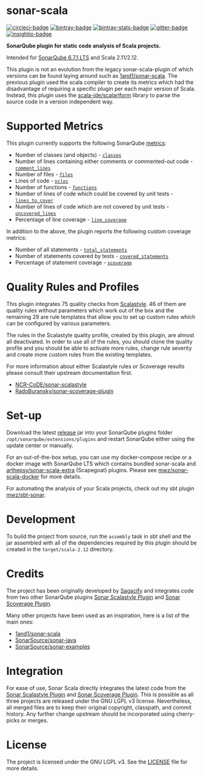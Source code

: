 sonar-scala
===
[![circleci-badge][]][circleci]
[![bintray-badge][]][bintray]
[![bintray-stats-badge][]][bintray-stats]
[![gitter-badge][]][gitter]
[![insightio-badge][]][insightio]

[circleci-badge]: https://img.shields.io/circleci/project/github/mwz/sonar-scala/master.svg?label=Build
[circleci]: https://circleci.com/gh/mwz/sonar-scala
[bintray-badge]: https://api.bintray.com/packages/mwz/maven/sonar-scala/images/download.svg
[bintray]: https://bintray.com/mwz/maven/sonar-scala/_latestVersion
[bintray-stats-badge]: https://img.shields.io/badge/dynamic/json.svg?uri=https://bintray.com/statistics/packageStatistics?pkgPath=/mwz/maven/sonar-scala&query=$.totalDownloads&label=Downloads+(last+30+days)&colorB=green
[bintray-stats]: https://bintray.com/mwz/maven/sonar-scala#statistics
[gitter-badge]: https://img.shields.io/gitter/room/sonar-scala/sonar-scala.svg?colorB=46BC99&label=Chat
[gitter]: https://gitter.im/sonar-scala/sonar-scala
[insightio-badge]: https://img.shields.io/badge/Insight.io-Ready-brightgreen.svg
[insightio]: https://insight.io/github.com/mwz/sonar-scala


**SonarQube plugin for static code analysis of Scala projects.**

Intended for [SonarQube 6.7.1 LTS](https://www.sonarqube.org/downloads) and Scala 2.11/2.12.

This plugin is not an evolution from the legacy sonar-scala-plugin of which versions can be found laying around such as [1and1/sonar-scala](https://github.com/1and1/sonar-scala).
The previous plugin used the scala compiler to create its metrics which had the disadvantage of requiring a specific plugin per each major version of Scala.
Instead, this plugin uses the [scala-ide/scalariform](https://github.com/scala-ide/scalariform) library to parse the source code in a version independent way.


# Supported Metrics
This plugin currently supports the following SonarQube [metrics](https://docs.sonarqube.org/display/SONAR/Metric+Definitions):
- Number of classes (and objects) - [`classes`](https://docs.sonarqube.org/display/SONAR/Metric+Definitions#MetricDefinitions-Size)
- Number of lines containing either comments or commented-out code - [`comment_lines`](https://docs.sonarqube.org/display/SONAR/Metric+Definitions#MetricDefinitions-Size)
- Number of files - [`files`](https://docs.sonarqube.org/display/SONAR/Metric+Definitions#MetricDefinitions-Size)
- Lines of code - [`ncloc`](https://docs.sonarqube.org/display/SONAR/Metric+Definitions#MetricDefinitions-Size)
- Number of functions - [`functions`](https://docs.sonarqube.org/display/SONAR/Metric+Definitions#MetricDefinitions-Size)
- Number of lines of code which could be covered by unit tests - [`lines_to_cover`](https://docs.sonarqube.org/display/SONAR/Metric+Definitions#MetricDefinitions-Tests)
- 	Number of lines of code which are not covered by unit tests - [`uncovered_lines`](https://docs.sonarqube.org/display/SONAR/Metric+Definitions#MetricDefinitions-Tests)
- Percentage of line coverage - [`line_coverage`](https://docs.sonarqube.org/display/SONAR/Metric+Definitions#MetricDefinitions-Tests)

In addition to the above, the plugin reports the following custom coverage metrics:
 - Number of all statements - [`total_statements`](https://github.com/mwz/sonar-scala/blob/5148c92cabd5386f9eb160ee20f4b8eae74b0023/src/main/scala/com/buransky/plugins/scoverage/measure/ScalaMetrics.scala#L59)
 - Number of statements covered by tests - [`covered_statements`](https://github.com/mwz/sonar-scala/blob/5148c92cabd5386f9eb160ee20f4b8eae74b0023/src/main/scala/com/buransky/plugins/scoverage/measure/ScalaMetrics.scala#L51)
 - Percentage of statement coverage - [`scoverage`](https://github.com/mwz/sonar-scala/blob/5148c92cabd5386f9eb160ee20f4b8eae74b0023/src/main/scala/com/buransky/plugins/scoverage/measure/ScalaMetrics.scala#L41)


# Quality Rules and Profiles
This plugin integrates 75 quality checks from [Scalastyle](http://www.scalastyle.org/rules-1.0.0.html). 46 of them are quality rules without parameters which work out of the box and the remaining 29 are rule templates that allow you to set up custom rules which can be configured by various parameters.

The rules in the Scalastyle quality profile, created by this plugin, are almost all deactivated. In order to use all of the rules, you should clone the quality profile and you should be able to activate more rules, change rule severity and create more custom rules from the existing templates.

For more information about either Scalastyle rules or Scoverage results please consult their upstream documentation first.

- [NCR-CoDE/sonar-scalastyle](https://github.com/NCR-CoDE/sonar-scalastyle)
- [RadoBuransky/sonar-scoverage-plugin](https://github.com/RadoBuransky/sonar-scoverage-plugin)


# Set-up
Download the latest [release](https://github.com/mwz/sbt-sonar/releases) jar into your SonarQube plugins folder `/opt/sonarqube/extensions/plugins` and restart SonarQube either using the update center or manually.

For an out-of-the-box setup, you can use my docker-compose recipe or a docker image with SonarQube LTS which contains bundled sonar-scala and [arthepsy/sonar-scala-extra](https://github.com/arthepsy/sonar-scala-extra) (Scapegoat) plugins. Please see [mwz/sonar-scala-docker](https://github.com/mwz/sonar-scala-docker) for more details.

For automating the analysis of your Scala projects, check out my sbt plugin [mwz/sbt-sonar](https://github.com/mwz/sbt-sonar).


# Development
To build the project from source, run the `assembly` task in sbt shell and the jar assembled with all of the dependencies required by this plugin should be created in the `target/scala-2.12` directory. 


# Credits
The project has been originally developed by [Sagacify](https://github.com/Sagacify/sonar-scala) and integrates code from two other SonarQube plugins [Sonar Scalastyle Plugin](https://github.com/NCR-CoDE/sonar-scalastyle) and [Sonar Scoverage Plugin](https://github.com/RadoBuransky/sonar-scoverage-plugin).

Many other projects have been used as an inspiration, here is a list of the main ones:

- [1and1/sonar-scala](https://github.com/1and1/sonar-scala)
- [SonarSource/sonar-java](https://github.com/SonarSource/sonar-java)
- [SonarSource/sonar-examples](https://github.com/SonarSource/sonar-examples)


# Integration
For ease of use, Sonar Scala directly integrates the latest code from the [Sonar Scalastyle Plugin](https://github.com/NCR-CoDE/sonar-scalastyle) and [Sonar Scoverage Plugin](https://github.com/RadoBuransky/sonar-scoverage-plugin). This is possible as all three projects are released under the GNU LGPL v3 license. Nevertheless, all merged files are to keep their original copyright, classpath, and commit history. Any further change upstream should be incorporated using cherry-picks or merges.


# License
The project is licensed under the GNU LGPL v3. See the [LICENSE](LICENSE) file for more details.
